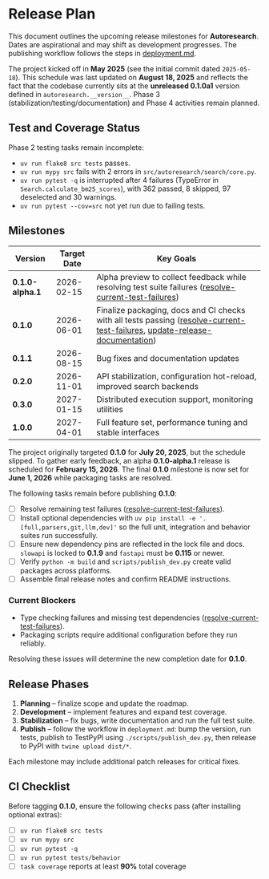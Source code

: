 # Release Plan

This document outlines the upcoming release milestones for **Autoresearch**. Dates are aspirational and may shift as development progresses. The publishing workflow follows the steps in [deployment.md](deployment.md).

The project kicked off in **May 2025** (see the initial commit dated `2025-05-18`).
This schedule was last updated on **August 18, 2025** and reflects the fact that
the codebase currently sits at the **unreleased 0.1.0a1** version defined in
`autoresearch.__version__`. Phase 3 (stabilization/testing/documentation) and
Phase 4 activities remain planned.

## Test and Coverage Status

Phase 2 testing tasks remain incomplete:

 - `uv run flake8 src tests` passes.
 - `uv run mypy src` fails with 2 errors in `src/autoresearch/search/core.py`.
 - `uv run pytest -q` is interrupted after 4 failures (TypeError in
   `Search.calculate_bm25_scores`), with 362 passed, 8 skipped, 97
   deselected and 30 warnings.
 - `uv run pytest --cov=src` not yet run due to failing tests.

## Milestones

| Version | Target Date | Key Goals |
| ------- | ----------- | --------- |
| **0.1.0-alpha.1** | 2026-02-15 | Alpha preview to collect feedback while resolving test suite failures ([resolve-current-test-failures](../issues/resolve-current-test-failures.md)) |
| **0.1.0** | 2026-06-01 | Finalize packaging, docs and CI checks with all tests passing ([resolve-current-test-failures](../issues/resolve-current-test-failures.md), [update-release-documentation](../issues/archive/update-release-documentation.md)) |
| **0.1.1** | 2026-08-15 | Bug fixes and documentation updates |
| **0.2.0** | 2026-11-01 | API stabilization, configuration hot-reload, improved search backends |
| **0.3.0** | 2027-01-15 | Distributed execution support, monitoring utilities |
| **1.0.0** | 2027-04-01 | Full feature set, performance tuning and stable interfaces |

The project originally targeted **0.1.0** for **July 20, 2025**, but the
schedule slipped. To gather early feedback, an alpha **0.1.0-alpha.1**
release is scheduled for **February 15, 2026**. The final **0.1.0** milestone is
now set for **June 1, 2026** while packaging tasks are resolved.

The following tasks remain before publishing **0.1.0**:

- [ ] Resolve remaining test failures ([resolve-current-test-failures](../issues/resolve-current-test-failures.md)).
- [ ] Install optional dependencies with `uv pip install -e '.[full,parsers,git,llm,dev]'` so the full unit, integration and behavior suites run successfully.
- [ ] Ensure new dependency pins are reflected in the lock file and docs. `slowapi` is locked to **0.1.9** and `fastapi` must be **0.115** or newer.
- [ ] Verify `python -m build` and `scripts/publish_dev.py` create valid packages across platforms.
- [ ] Assemble final release notes and confirm README instructions.

### Current Blockers

- Type checking failures and missing test dependencies ([resolve-current-test-failures](../issues/resolve-current-test-failures.md)).
- Packaging scripts require additional configuration before they run reliably.

Resolving these issues will determine the new completion date for **0.1.0**.

## Release Phases

1. **Planning** – finalize scope and update the roadmap.
2. **Development** – implement features and expand test coverage.
3. **Stabilization** – fix bugs, write documentation and run the full test suite.
4. **Publish** – follow the workflow in `deployment.md`: bump the version, run tests, publish to TestPyPI using `./scripts/publish_dev.py`, then release to PyPI with `twine upload dist/*`.

Each milestone may include additional patch releases for critical fixes.

## CI Checklist

Before tagging **0.1.0**, ensure the following checks pass (after installing optional extras):

- [ ] `uv run flake8 src tests`
- [ ] `uv run mypy src`
- [ ] `uv run pytest -q`
- [ ] `uv run pytest tests/behavior`
- [ ] `task coverage` reports at least **90%** total coverage
